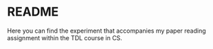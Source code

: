 # README

Here you can find the experiment that accompanies my paper reading assignment within the TDL course in CS.
